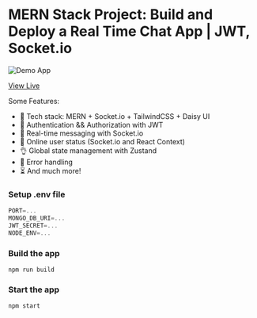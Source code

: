 # MERN Stack Project: Build and Deploy a Real Time Chat App | JWT, Socket.io

![Demo App](https://i.ibb.co/WDHQnrk/Screenshot-2024-05-12-213852.png)

[View Live](https://chat-app-yn68.onrender.com/)

Some Features:

-   🌟 Tech stack: MERN + Socket.io + TailwindCSS + Daisy UI
-   🎃 Authentication && Authorization with JWT
-   👾 Real-time messaging with Socket.io
-   🚀 Online user status (Socket.io and React Context)
-   👌 Global state management with Zustand
-   🐞 Error handling 
-   ⏳ And much more!

### Setup .env file

```js
PORT=...
MONGO_DB_URI=...
JWT_SECRET=...
NODE_ENV=...
```

### Build the app

```shell
npm run build
```

### Start the app

```shell
npm start
```
